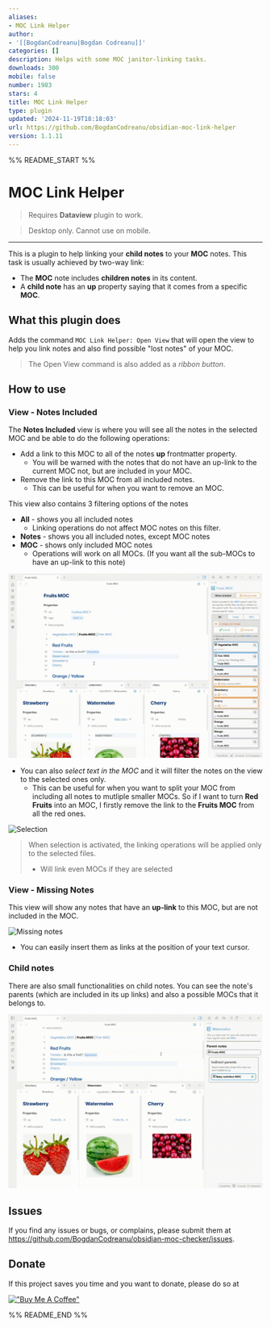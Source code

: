 ```yaml
---
aliases:
- MOC Link Helper
author:
- '[[BogdanCodreanu|Bogdan Codreanu]]'
categories: []
description: Helps with some MOC janitor-linking tasks.
downloads: 300
mobile: false
number: 1983
stars: 4
title: MOC Link Helper
type: plugin
updated: '2024-11-19T18:18:03'
url: https://github.com/BogdanCodreanu/obsidian-moc-link-helper
version: 1.1.11
---
```


%% README_START %%

# MOC Link Helper

> Requires **Dataview** plugin to work.

> Desktop only. Cannot use on mobile.

---

This is a plugin to help linking your **child notes** to your **MOC** notes.
This task is usually achieved by two-way link:
- The **MOC** note includes **children notes** in its content.
- A **child note** has an **up** property saying that it comes from a specific **MOC**.

## What this plugin does

Adds the command `MOC Link Helper: Open View` that will open the view to help you link notes and also find possible "lost notes" of your MOC.
> The Open View command is also added as a *ribbon button*.

## How to use

### View - Notes Included

The **Notes Included** view is where you will see all the notes in the selected MOC and be able to do the following operations:
- Add a link to this MOC to all of the notes **up** frontmatter property.
  - You will be warned with the notes that do not have an up-link to the current MOC not, but are included in your MOC.
- Remove the link to this MOC from all included notes.
  - This can be useful for when you want to remove an MOC.

This view also contains 3 filtering options of the notes
- **All** - shows you all included notes
  - Linking operations do not affect MOC notes on this filter.
- **Notes** - shows you all included notes, except MOC notes
- **MOC** - shows only included MOC notes
  - Operations will work on all MOCs. (If you want all the sub-MOCs to have an up-link to this note)

![Main view](https://raw.githubusercontent.com/BogdanCodreanu/obsidian-moc-link-helper/HEAD/readme-imgs/preview-main.gif)

- You can also *select text in the MOC* and it will filter the notes on the view to the selected ones only.
  - This can be useful for when you want to split your MOC from including all notes to mutliple smaller MOCs. So if I want to turn **Red Fruits** into an MOC, I firstly remove the link to the **Fruits MOC** from all the red ones.

![Selection](https://raw.githubusercontent.com/BogdanCodreanu/obsidian-moc-link-helper/HEAD/readme-imgs/selection.png)

> When selection is activated, the linking operations will be applied only to the selected files.
> - Will link even MOCs if they are selected

### View - Missing Notes

This view will show any notes that have an **up-link** to this MOC, but are not included in the MOC.

![Missing notes](https://raw.githubusercontent.com/BogdanCodreanu/obsidian-moc-link-helper/HEAD/readme-imgs/missing.png)

- You can easily insert them as links at the position of your text cursor.

### Child notes

There are also small functionalities on child notes. You can see the note's parents (which are included in its up links) and also a possible MOCs that it belongs to.


![Child note](https://raw.githubusercontent.com/BogdanCodreanu/obsidian-moc-link-helper/HEAD/readme-imgs/child-preview.gif)

## Issues

If you find any issues or bugs, or complains, please submit them at
https://github.com/BogdanCodreanu/obsidian-moc-checker/issues.

## Donate

If this project saves you time and you want to donate, please do so at 

[!["Buy Me A Coffee"](https://www.buymeacoffee.com/assets/img/custom_images/orange_img.png)](https://www.buymeacoffee.com/bogdancod)


%% README_END %%